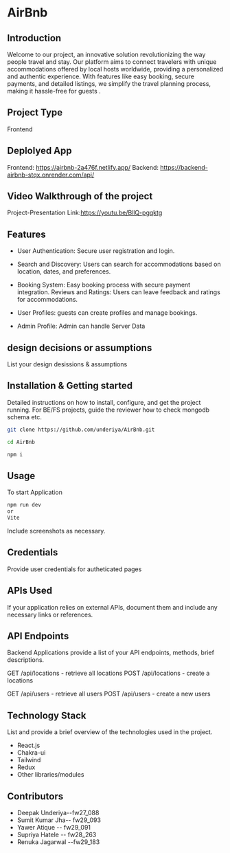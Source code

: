 # AirBnb

## Introduction

Welcome to our project, an innovative solution revolutionizing the way people travel and stay. Our platform aims to connect travelers with unique accommodations offered by local hosts worldwide, providing a personalized and authentic experience. With features like easy booking, secure payments, and detailed listings, we simplify the travel planning process, making it hassle-free for guests .

## Project Type

Frontend

## Deplolyed App

Frontend: https://airbnb-2a476f.netlify.app/
Backend: https://backend-airbnb-stqx.onrender.com/api/

## Video Walkthrough of the project

Project-Presentation Link:https://youtu.be/BllQ-pgqktg

## Features

- User Authentication: Secure user registration and login.

- Search and Discovery: Users can search for accommodations based on location, dates, and preferences.

- Booking System: Easy booking process with secure payment integration.
  Reviews and Ratings: Users can leave feedback and ratings for accommodations.

- User Profiles: guests can create profiles and manage bookings.
- Admin Profile: Admin can handle Server Data

## design decisions or assumptions

List your design desissions & assumptions

## Installation & Getting started

Detailed instructions on how to install, configure, and get the project running. For BE/FS projects, guide the reviewer how to check mongodb schema etc.

```bash
git clone https://github.com/underiya/AirBnb.git

cd AirBnb

npm i
```

## Usage

To start Application

```bash
npm run dev
or
Vite
```

Include screenshots as necessary.
<img src='./startApp.png' alt=""/>

## Credentials

Provide user credentials for autheticated pages

## APIs Used

If your application relies on external APIs, document them and include any necessary links or references.

## API Endpoints

Backend Applications provide a list of your API endpoints, methods, brief descriptions.

GET /api/locations - retrieve all locations
POST /api/locations - create a locations

GET /api/users - retrieve all users
POST /api/users - create a new users

## Technology Stack

List and provide a brief overview of the technologies used in the project.

- React.js
- Chakra-ui
- Tailwind
- Redux
- Other libraries/modules

## Contributors

- Deepak Underiya--fw27_088
- Sumit Kumar Jha-- fw29_093
- Yawer Atique -- fw29_091
- Supriya Hatele -- fw28_263
- Renuka Jagarwal --fw29_183
